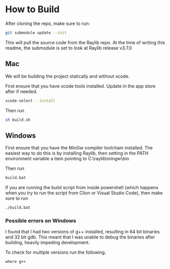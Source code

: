 # How to Build
After cloning the repo, make sure to run:

```bash
git submodule update --init
```

This will pull the source code from the Raylib repo. At the time of writing 
this readme, the submodule is set to look at Raylib release v3.7.0

## Mac
We will be building the project statically and without xcode.

First ensure that you have xcode tools installed. Update in the app store after if needed.
```bash
xcode-select --install
```

Then run
```bash
sh build.sh
```

## Windows

First ensure that you have the MinGw compiler toolchain installed.
The easiest way to do this is by installing Raylib, then setting
in the PATH environment variable a item pointing to C:\raylib\mingw\bin

Then run
```bash
build.bat
```

If you are running the build script from inside powershell (which happens when you try to run the script from Clion or Visual Studio Code), then make sure to run
```bash
./build.bat
```

### Possible errors on Windows

I found that I had two versions of g++ installed, resulting in 64 bit binaries and 32 bit gdb.
This meant that I was unable to debug the binaries after building, heavily impeding development.

To check for multiple versions run the following.
```bash
where g++
``` 

